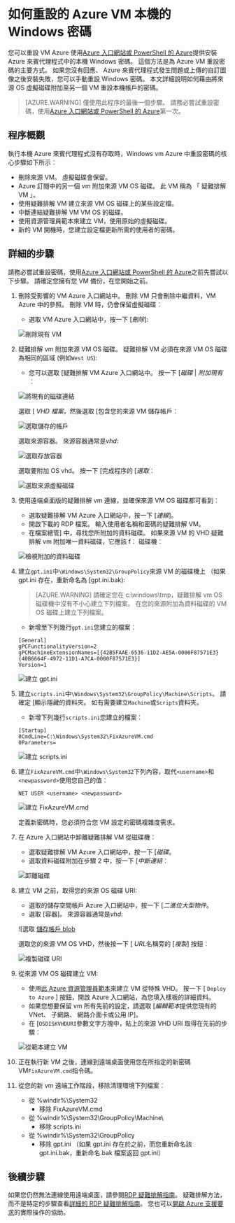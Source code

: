 <properties
   pageTitle="密碼本機 Windows Azure 來賓代理程式未安裝時 |Microsoft Azure"
   description="如何重設本機的 Windows 使用者帳戶的密碼，當 Azure 來賓代理程式未安裝或 VM 上運作"
   services="virtual-machines-windows"
   documentationCenter=""
   authors="iainfoulds"
   manager="timlt"
   editor=""/>

<tags
   ms.service="virtual-machines-windows"
   ms.devlang="na"
   ms.topic="article"
   ms.tgt_pltfrm="vm-windows"
   ms.workload="infrastructure-services"
   ms.date="10/05/2016"
   ms.author="iainfou"/>

# <a name="how-to-reset-local-windows-password-for-azure-vm"></a>如何重設的 Azure VM 本機的 Windows 密碼
您可以重設 VM Azure 使用[Azure 入口網站或 PowerShell 的 Azure](virtual-machines-windows-reset-rdp.md)提供安裝 Azure 來賓代理程式中的本機 Windows 密碼。 這個方法是為 Azure VM 重設密碼的主要方式。 如果您沒有回應、 Azure 來賓代理程式發生問題或上傳的自訂圖像之後安裝失敗，您可以手動重設 Windows 密碼。 本文詳細說明如何藉由將來源 OS 虛擬磁碟附加至另一個 VM 重設本機帳戶的密碼。 

> [AZURE.WARNING] 僅使用此程序的最後一個步驟。 請務必嘗試重設密碼，使用[Azure 入口網站或 PowerShell 的 Azure](virtual-machines-windows-reset-rdp.md)第一次。


## <a name="overview-of-the-process"></a>程序概觀
執行本機 Azure 來賓代理程式沒有存取時，Windows vm Azure 中重設密碼的核心步驟如下所示︰

- 刪除來源 VM。 虛擬磁碟會保留。
- Azure 訂閱中的另一個 vm 附加來源 VM OS 磁碟。 此 VM 稱為 「 疑難排解 VM 」。
- 使用疑難排解 VM 建立來源 VM OS 磁碟上的某些設定檔。
- 中斷連結疑難排解 VM VM OS 的磁碟。
- 使用資源管理員範本來建立 VM，使用原始的虛擬磁碟。
- 新的 VM 開機時，您建立設定檔更新所需的使用者的密碼。


## <a name="detailed-steps"></a>詳細的步驟
請務必嘗試重設密碼，使用[Azure 入口網站或 PowerShell 的 Azure](virtual-machines-windows-reset-rdp.md)之前先嘗試以下步驟。 請確定您擁有您 VM 備份，在您開始之前。 

1. 刪除受影響的 VM Azure 入口網站中。 刪除 VM 只會刪除中繼資料，VM Azure 中的參照。 刪除 VM 時，仍會保留虛擬磁碟︰

    - 選取 VM Azure 入口網站中，按一下 [*刪除*]:

    ![刪除現有 VM](./media/virtual-machines-windows-reset-local-password-without-guest-agent/delete_vm.png)

2. 疑難排解 vm 附加來源 VM OS 磁碟。 疑難排解 VM 必須在來源 VM OS 磁碟為相同的區域 (例如`West US`):

    - 您可以選取 [疑難排解 VM Azure 入口網站中。 按一下 [*磁碟* | *附加現有*︰

    ![將現有的磁碟連結](./media/virtual-machines-windows-reset-local-password-without-guest-agent/disks_attach_existing.png)

    選取 [ *VHD 檔案*，然後選取 [包含您的來源 VM 儲存帳戶︰

    ![選取儲存的帳戶](./media/virtual-machines-windows-reset-local-password-without-guest-agent/disks_select_storageaccount.PNG)

    選取來源容器。 來源容器通常是*vhd*:

    ![選取存放容器](./media/virtual-machines-windows-reset-local-password-without-guest-agent/disks_select_container.png)

    選取要附加 OS vhd。 按一下 [完成程序的 [*選取*︰

    ![選取來源虛擬磁碟](./media/virtual-machines-windows-reset-local-password-without-guest-agent/disks_select_source_vhd.png)

3. 使用遠端桌面版的疑難排解 vm 連線，並確保來源 VM OS 磁碟都可看到︰

    - 選取疑難排解 VM Azure 入口網站中，按一下 [*連線*]。
    - 開啟下載的 RDP 檔案。 輸入使用者名稱和密碼的疑難排解 VM。
    - 在檔案總管] 中，尋找您所附加的資料磁碟。 如果來源 VM 的 VHD 疑難排解 vm 附加唯一資料磁碟，它應該 f︰ 磁碟機︰

    ![檢視附加的資料磁碟](./media/virtual-machines-windows-reset-local-password-without-guest-agent/troubleshooting_vm_fileexplorer.png)

4. 建立`gpt.ini`中`\Windows\System32\GroupPolicy`來源 VM 的磁碟機上 （如果 gpt.ini 存在，重新命名為 [gpt.ini.bak):

    > [AZURE.WARNING] 請確定您在 c:\windows\tmp，疑難排解 vm OS 磁碟機中沒有不小心建立下列檔案。 在您的來源附加為資料磁碟的 VM OS 磁碟上建立下列檔案。

    - 新增至下列幾行`gpt.ini`您建立的檔案︰

    ```
    [General]
    gPCFunctionalityVersion=2
    gPCMachineExtensionNames=[{42B5FAAE-6536-11D2-AE5A-0000F87571E3}{40B6664F-4972-11D1-A7CA-0000F87571E3}]
    Version=1
    ```

    ![建立 gpt.ini](./media/virtual-machines-windows-reset-local-password-without-guest-agent/create_gpt_ini.png)
 
5. 建立`scripts.ini`中`\Windows\System32\GroupPolicy\Machine\Scripts`。 請確定 [顯示隱藏的資料夾。 如有需要建立`Machine`或`Scripts`資料夾。

    - 新增下列幾行`scripts.ini`您建立的檔案︰

    ```
    [Startup]
    0CmdLine=C:\Windows\System32\FixAzureVM.cmd
    0Parameters=
    ```

    ![建立 scripts.ini](./media/virtual-machines-windows-reset-local-password-without-guest-agent/create_scripts_ini.png)
 
6. 建立`FixAzureVM.cmd`中`\Windows\System32`下列內容，取代`<username>`和`<newpassword>`使用您自己的值︰

    ```
    NET USER <username> <newpassword>
    ```

    ![建立 FixAzureVM.cmd](./media/virtual-machines-windows-reset-local-password-without-guest-agent/create_fixazure_cmd.png)

    定義新密碼時，您必須符合您 VM 設定的密碼複雜度需求。

7. 在 Azure 入口網站中卸離疑難排解 VM 從磁碟機︰

    - 選取疑難排解 VM Azure 入口網站中，按一下 [*磁碟*。
    - 選取資料磁碟附加在步驟 2 中，按一下 [*中斷連結*︰

    ![卸離磁碟](./media/virtual-machines-windows-reset-local-password-without-guest-agent/detach_disk.png)

8. 建立 VM 之前，取得您的來源 OS 磁碟 URI:

    - 選取的儲存空間帳戶 Azure 入口網站中，按一下 [*二進位大型物件*。
    - 選取 [容器]。 來源容器通常是*vhd*:

    ![選取 [儲存帳戶 blob](./media/virtual-machines-windows-reset-local-password-without-guest-agent/select_storage_details.png)

    選取您的來源 VM OS VHD，然後按一下 [ *URL*名稱旁的 [*複製*] 按鈕︰

    ![複製磁碟 URI](./media/virtual-machines-windows-reset-local-password-without-guest-agent/copy_source_vhd_uri.png)

9. 從來源 VM OS 磁碟建立 VM:

    - 使用[此 Azure 資源管理員範本](https://github.com/Azure/azure-quickstart-templates/tree/master/201-vm-from-specialized-vhd)來建立 VM 從特殊 VHD。 按一下 [ `Deploy to Azure` ] 按鈕，開啟 Azure 入口網站，為您填入樣板的詳細資料。
    - 如果您想要保留 vm 所有先前的設定，請選取 [*編輯範本*提供您現有的 VNet、 子網路、 網路介面卡或公用 IP]。
    - 在 [`OSDISKVHDURI`參數文字方塊中，貼上的來源 VHD URI 取得在先前的步驟︰

    ![從範本建立 VM](./media/virtual-machines-windows-reset-local-password-without-guest-agent/create_new_vm_from_template.png)

10. 正在執行新 VM 之後，連線到遠端桌面使用您在所指定的新密碼 VM`FixAzureVM.cmd`指令碼。

11. 從您的新 vm 遠端工作階段，移除清理環境下列檔案︰

    - 從 %windir%\System32
        - 移除 FixAzureVM.cmd
    - 從 %windir%\System32\GroupPolicy\Machine\
        - 移除 scripts.ini
    - 從 %windir%\System32\GroupPolicy
        - 移除 gpt.ini （如果 gpt.ini 存在於之前，而您重新命名該 gpt.ini.bak，重新命名.bak 檔案返回 gpt.ini）

## <a name="next-steps"></a>後續步驟
如果您仍然無法連線使用遠端桌面，請參閱[RDP 疑難排解指南](virtual-machines-windows-troubleshoot-rdp-connection.md)。 疑難排解方法，而不是特定的步驟查看[詳細的 RDP 疑難排解指南](virtual-machines-windows-detailed-troubleshoot-rdp.md)。 您也可以[開啟 Azure 支援要求](https://azure.microsoft.com/support/options/)的實際操作的協助。